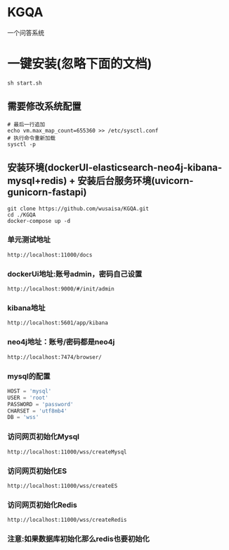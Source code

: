 # KGQA

一个问答系统

# 一键安装(忽略下面的文档)
```shell
sh start.sh
```

## 需要修改系统配置

```shell
# 最后一行追加
echo vm.max_map_count=655360 >> /etc/sysctl.conf
# 执行命令重新加载
sysctl -p 
```

## 安装环境(dockerUI-elasticsearch-neo4j-kibana-mysql+redis) + 安装后台服务环境(uvicorn-gunicorn-fastapi)

```shell
git clone https://github.com/wusaisa/KGQA.git
cd ./KGQA
docker-compose up -d
```

### 单元测试地址

`http://localhost:11000/docs`

### dockerUi地址:账号admin，密码自己设置

`http://localhost:9000/#/init/admin`

### kibana地址

`http://localhost:5601/app/kibana`

### neo4j地址：账号/密码都是neo4j

`http://localhost:7474/browser/`

### mysql的配置

```python
HOST = 'mysql'
USER = 'root'
PASSWORD = 'password'
CHARSET = 'utf8mb4'
DB = 'wss'
```

### 访问网页初始化Mysql

`http://localhost:11000/wss/createMysql`

### 访问网页初始化ES

`http://localhost:11000/wss/createES`

### 访问网页初始化Redis

`http://localhost:11000/wss/createRedis`

### 注意:如果数据库初始化那么redis也要初始化